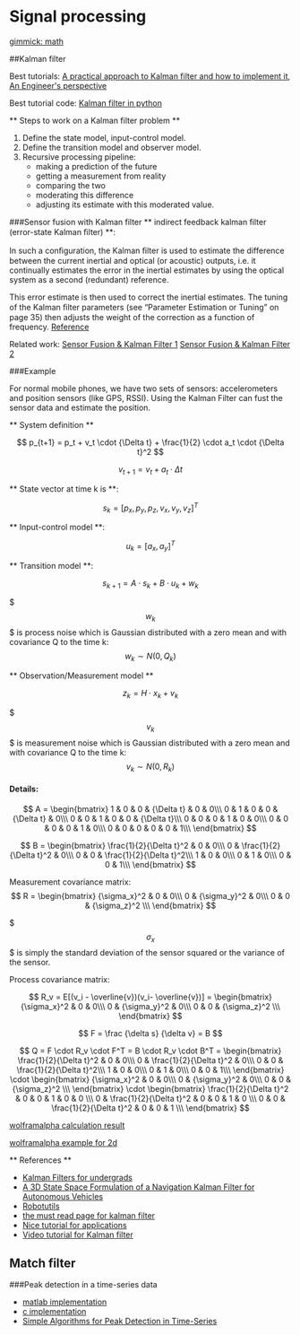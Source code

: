 Signal processing
===========
[gimmick: math]()


##Kalman filter

Best tutorials:  [A practical approach to Kalman filter and how to implement it](), [An Engineer's perspective](http://biosport.ucdavis.edu/lab-meetings/KalmanFilterPresentation)

Best tutorial code: [Kalman filter in python](https://github.com/dougszumski/KalmanFilter)

** Steps to work on a Kalman filter problem **

1. Define the state model, input-control model.
2. Define the transition model and observer model.
3. Recursive processing pipeline:
	- making a prediction of the future
	- getting a measurement from reality
	- comparing the two 
	- moderating this difference
	- adjusting its estimate with this moderated value.


###Sensor fusion with Kalman filter
** indirect feedback kalman filter (error-state Kalman ﬁlter) **: 

In such a conﬁguration, the Kalman ﬁlter is used to estimate the difference between the current inertial and optical (or acoustic) outputs, i.e. it continually estimates the error in the inertial estimates by using the optical system as a second (redundant) reference. 

This error estimate is then used to correct the inertial estimates. The tuning of the Kalman ﬁlter parameters (see “Parameter Estimation or Tuning” on page 35) then adjusts the weight of the correction as a function of frequency. [Reference](http://www.cs.unc.edu/~tracker/media/pdf/SIGGRAPH2001_CoursePack_08.pdf)

Related work:
[Sensor Fusion & Kalman Filter 1](http://www.slideshare.net/antoniomorancardenas/data-fusion-with-kalman-filtering-21838422)
[Sensor Fusion & Kalman Filter 2](http://campar.in.tum.de/Chair/KalmanFilter)
 
 

###Example

For normal mobile phones, we have two sets of sensors: accelerometers and position sensors (like GPS, RSSI). Using the Kalman Filter can fust the sensor data and estimate the position.

** System definition **

$$ p_{t+1} = p_t + v_t \cdot {\Delta t} + \frac{1}{2} \cdot a_t \cdot {\Delta t}^2 $$

$$ v_{t+1} = v_t + a_t \cdot {\Delta t} $$


** State vector at time k is **:

$$ s_k = [p_x, p_y, p_z, v_x, v_y, v_z]^T $$

** Input-control model **:

$$ u_k = [a_x, a_y]^T $$ 

** Transition model **:

$$s_{k+1} = A \cdot s_k + B \cdot {u_k} + w_k$$

$$$w_k$$$ is process noise which is Gaussian distributed with a zero mean and with covariance Q to the time k:
$$ w_k \sim N(0, Q_k) $$

** Observation/Measurement model **

$$z_k = H \cdot x_k + v_k $$

$$$v_k$$$ is measurement noise which is Gaussian distributed with a zero mean and with covariance Q to the time k:
$$ v_k \sim N(0, R_k) $$


#### Details:

$$ A = 
\begin{bmatrix}
1 & 0 & 0 & {\Delta t} & 0 & 0\\\
0 & 1 & 0 & 0 & {\Delta t} & 0\\\
0 & 0 & 1 & 0 & 0 & {\Delta t}\\\
0 & 0 & 0 & 1 & 0 & 0\\\
0 & 0 & 0 & 0 & 1 & 0\\\
0 & 0 & 0 & 0 & 0 & 1\\\
\end{bmatrix}
$$


$$ B = 
\begin{bmatrix}
\frac{1}{2}{\Delta t}^2  & 0 & 0\\\
0 & \frac{1}{2}{\Delta t}^2  & 0\\\
0 & 0  & \frac{1}{2}{\Delta t}^2\\\
1 & 0 & 0\\\
0 & 1 & 0\\\
0 & 0 & 1\\\
\end{bmatrix}
$$

Measurement covariance matrix:
$$ R = 
\begin{bmatrix}
{\sigma_x}^2  & 0 & 0\\\
0 & {\sigma_y}^2  & 0\\\
0 & 0 & {\sigma_z}^2 \\\
\end{bmatrix}
$$

$$${\sigma_x}$$$ is simply the standard deviation of the sensor squared or the variance of the sensor.

Process covariance matrix:

$$ R_v = E[(v_i - \overline{v})(v_i- \overline{v})] =
\begin{bmatrix}
{\sigma_x}^2 & 0 & 0\\\
0 & {\sigma_y}^2  & 0\\\
0 & 0 & {\sigma_z}^2 \\\
\end{bmatrix}
$$

$$ F = \frac {\delta s} {\delta v} = B
$$


$$ Q = F \cdot R_v \cdot F^T = B \cdot R_v \cdot B^T 
= \begin{bmatrix}
\frac{1}{2}{\Delta t}^2  & 0 & 0\\\
0 & \frac{1}{2}{\Delta t}^2  & 0\\\
0 & 0  & \frac{1}{2}{\Delta t}^2\\\
1 & 0 & 0\\\
0 & 1 & 0\\\
0 & 0 & 1\\\
\end{bmatrix} \cdot 
\begin{bmatrix}
{\sigma_x}^2 & 0 & 0\\\
0 & {\sigma_y}^2  & 0\\\
0 & 0 & {\sigma_z}^2 \\\
\end{bmatrix} \cdot \begin{bmatrix}
\frac{1}{2}{\Delta t}^2 & 0 & 0 & 1 & 0 & 0 \\\
0 & \frac{1}{2}{\Delta t}^2 & 0 & 0 & 1 & 0 \\\
0 & 0 & \frac{1}{2}{\Delta t}^2  & 0 & 0 & 1 \\\
\end{bmatrix}
$$




[wolframalpha calculation result](http://www.wolframalpha.com/input/?i=%7B%7Bt%5E2%2F2%2C+0%2C+0%7D%2C+%7B0%2C+t%5E2%2F2%2C+0%7D%2C+%7B0%2C+0%2C+t%5E2%2F2%7D%2C+%7B1%2C+0%2C+0%7D%2C+%7B0%2C+1%2C+0%7D%2C+%7B0%2C+0%2C+1%7D%7D+.+%7B%7Bx%5E2%2C+0%2C+0%7D%2C+%7B0%2C+y%5E2%2C+0%7D%2C+%7B0%2C+0%2C+z%5E2%7D%7D+.+%7B%7Bt%5E2%2F2%2C+0%2C+0%2C+1%2C+0%2C+0%7D%2C+%7B0%2C+t%5E2%2F2%2C+0%2C+0%2C+1%2C+0%7D%2C+%7B0%2C+0%2C+t%5E2%2F2%2C+0%2C+0%2C+1%7D%7D)


[wolframalpha example for 2d](http://www.wolframalpha.com/input/?i=%7B%7Bt%5E2%2F2%2C+0%7D%2C+%7Bt%2C+0%7D%2C+%7B0%2C+t%5E2%2F2%7D%2C+%7B0%2C+t%7D%7D.%7B%7Bx%5E2%2C0%7D%2C+%7B0%2C+y%5E2%7D%7D.%7B%7Bt%5E2%2F2%2C+t%2C+0%2C+0%7D%2C%7B0%2C0%2C+t%5E2%2F2%2C+t%7D%7D)


** References **

- [Kalman Filters for undergrads](http://greg.czerniak.info/guides/kalman1/)
- [A 3D State Space Formulation of a Navigation Kalman Filter for Autonomous Vehicles](http://www.frc.ri.cmu.edu/~alonzo/pubs/reports/kalman_V2.pdf)
- [Robotutils](https://github.com/psigen/robotutils)
- [the must read page for kalman filter](http://www.cs.unc.edu/~welch/kalman/) 
- [Nice tutorial for applications](http://blog.tkjelectronics.dk/2012/09/a-practical-approach-to-kalman-filter-and-how-to-implement-it/)
- [Video tutorial for Kalman filter](http://studentdavestutorials.weebly.com/kalman-filter-with-matlab-code.html)


## Match filter

###Peak detection in a time-series data

- [matlab implementation](http://billauer.co.il/peakdet.html)
- [c implementation](https://github.com/xuphys/peakdetect)
- [Simple Algorithms for Peak Detection in Time-Series](http://www.tcs-trddc.com/trddc_website/pdf/SRL/Palshikar_SAPDTS_2009.pdf)
